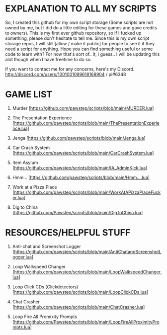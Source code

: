 # EXPLANATION TO ALL MY SCRIPTS
So, I created this github for my own script storage (Some scripts are not owned by me, but I did do a little editing for these games and gave credits to owners).
This is my first ever github repository, so if I fucked up something, please don't hesitate to tell me.
Since this is my own script storage repos, I will still [allow / make it public] for people to see it if they need a script for anything.
Hope you can find something useful or some code to learn with?
For now that's sort of.. it, i guess.. I will be updating this alot though when I have freetime to do so.

If you want to contact me for any concerns, here's my Discord.
http://discord.com/users/1001001099618168904 / pi#6348


# GAME LIST
1. Murder
[https://github.com/pawstep/scripts/blob/main/MURDER.lua]

2. The Presentation Experience
[https://github.com/pawstep/scripts/blob/main/ThePresentationExperience.lua]

3. Jenga
[https://github.com/pawstep/scripts/blob/main/Jenga.lua]

4. Car Crash System
[https://github.com/pawstep/scripts/blob/main/CarCrashSystem.lua]

5. Item Asylum
[https://github.com/pawstep/scripts/blob/main/IA_AdminKick.lua]

6. Hmm...
[https://github.com/pawstep/scripts/blob/main/Hmm....lua]

7. Work at a Pizza Place
[https://github.com/pawstep/scripts/blob/main/WorkAtAPizzaPlaceFucker.lua]

8. Dig to China
[https://github.com/Pawstep/scripts/blob/main/DigToChina.lua]

# RESOURCES/HELPFUL STUFF
1. Anti-chat and Screenshot Logger
[https://github.com/pawstep/scripts/blob/main/AntiChatandScreenshotLogger.lua]

2. Loop Walkspeed Changer
[https://github.com/pawstep/scripts/blob/main/LoopWalkspeedChanger.lua]

3. Loop Click CDs (Clickdetectors)
[https://github.com/pawstep/scripts/blob/main/LoopClickCDs.lua]

4. Chat Crasher
[https://github.com/pawstep/scripts/blob/main/ChatCrasher.lua]

5. Loop Fire All Promixity Prompts
[https://github.com/Pawstep/scripts/blob/main/LoopFireAllProximityPrompts.lua]
